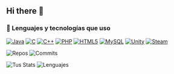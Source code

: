 ## Hi there 👋

### 🧰 Lenguajes y tecnologías que uso

[![Java](https://img.shields.io/badge/Java-ED8B00?style=for-the-badge&logo=java&logoColor=white)](https://www.oracle.com/java/)
[![C](https://img.shields.io/badge/C-00599C?style=for-the-badge&logo=c&logoColor=white)](https://en.cppreference.com/w/c)
[![C++](https://img.shields.io/badge/C++-00599C?style=for-the-badge&logo=c%2B%2B&logoColor=white)](https://isocpp.org/)
[![PHP](https://img.shields.io/badge/PHP-777BB4?style=for-the-badge&logo=php&logoColor=white)](https://www.php.net/)
[![HTML5](https://img.shields.io/badge/HTML5-E34F26?style=for-the-badge&logo=html5&logoColor=white)](https://developer.mozilla.org/es/docs/Web/HTML)
[![MySQL](https://img.shields.io/badge/MySQL-4479A1?style=for-the-badge&logo=mysql&logoColor=white)](https://www.mysql.com/)
[![Unity](https://img.shields.io/badge/Unity-100000?style=for-the-badge&logo=unity&logoColor=white)](https://unity.com/)
[![Steam](https://img.shields.io/badge/Steam-000000?style=for-the-badge&logo=steam&logoColor=white)](https://partner.steamgames.com/)


![Repos](https://img.shields.io/badge/Public_Repos-10-blue?style=for-the-badge&logo=github)
![Commits](https://img.shields.io/badge/Daily_Commits-Active-green?style=for-the-badge)



![Tus Stats](https://github-readme-stats.vercel.app/api?username=DevTonyCZ&show_icons=true&theme=radical)
![Lenguajes](https://github-readme-stats.vercel.app/api/top-langs/?username=DevTonyCZ&layout=compact)

<!--
**DevTonyCZ/DevTonyCZ** is a ✨ _special_ ✨ repository because its `README.md` (this file) appears on your GitHub profile.

Here are some ideas to get you started:

- 🔭 I’m currently working on ...
- 🌱 I’m currently learning ...
- 👯 I’m looking to collaborate on ...
- 🤔 I’m looking for help with ...
- 💬 Ask me about ...
- 📫 How to reach me: ...
- 😄 Pronouns: ...
- ⚡ Fun fact: ...
-->

